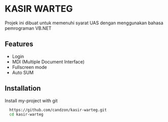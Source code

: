 
# KASIR WARTEG

Projek ini dibuat untuk memenuhi syarat UAS dengan menggunakan bahasa pemrograman VB.NET




## Features

- Login
- MDI (Multiple Document Interface)
- Fullscreen mode
- Auto SUM


## Installation

Install my-project with git

```bash
  https://github.com/candzon/kasir-warteg.git
  cd kasir-warteg
```
